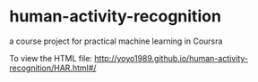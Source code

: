 # human-activity-recognition
a course project for practical machine learning in Coursra

To view the HTML file:
http://yoyo1989.github.io/human-activity-recognition/HAR.html#/
